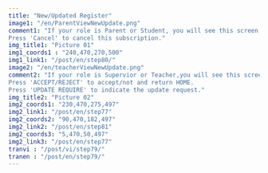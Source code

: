 ```yaml
---
title: "New/Updated Register"
image1: "/en/ParentViewNewUpdate.png"
comment1: "If your role is Parent or Student, you will see this screen.
Press 'Cancel' to cancel this subscription."
img_title1: "Picture 01"
img1_coords1 : "240,470,270,500"
img1_link1: "/post/en/step80/"
image2: "/en/teacherViewNewUpdate.png"
comment2: "If your role is Supervior or Teacher,you will see this screen.  
Press 'ACCEPT/REJECT' to accept/not and return HOME.
Press 'UPDATE REQUIRE' to indicate the update request."
img_title2: "Picture 02"
img2_coords1: "230,470,275,497"
img2_link1: "/post/en/step77"
img2_coords2: "90,470,182,497"
img2_link2: "/post/en/step81"
img2_coords3: "5,470,50,497"
img2_link3: "/post/en/step77"
tranvi : "/post/vi/step79/"
tranen : "/post/en/step79/"
---
```

